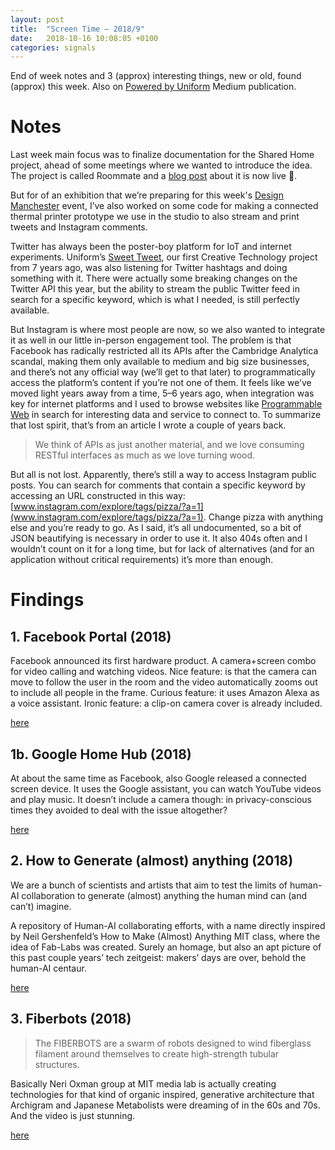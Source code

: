 ```yaml
---
layout: post
title:  "Screen Time — 2018/9"
date:   2018-10-16 10:08:05 +0100
categories: signals
---
```


End of week notes and 3 (approx) interesting things, new or old, found (approx) this week. Also on [Powered by Uniform](https://medium.com/uniform-creative-technology/tagged/weeknotes) Medium publication.

# Notes

Last week main focus was to finalize documentation for the Shared Home project, ahead of some meetings where we wanted to introduce the idea. The project is called Roommate and a [blog post](https://design.uniform.net/blog/roommate-bringing-comfort-into-the-shared-smart-home) about it is now live 🎉.

But for of an exhibition that we’re preparing for this week's [Design Manchester](https://designmcr.com/events/conference-disruptm) event, I’ve also worked on some code for making a connected thermal printer prototype we use in the studio to also stream and print tweets and Instagram comments.

Twitter has always been the poster-boy platform for IoT and internet experiments. Uniform’s [Sweet Tweet](https://vimeo.com/34845280), our first Creative Technology project from 7 years ago, was also listening for Twitter hashtags and doing something with it. There were actually some breaking changes on the Twitter API this year, but the ability to stream the public Twitter feed in search for a specific keyword, which is what I needed, is still perfectly available.

But Instagram is where most people are now, so we also wanted to integrate it as well in our little in-person engagement tool. The problem is that Facebook has radically restricted all its APIs after the Cambridge Analytica scandal, making them only available to medium and big size businesses, and there’s not any official way (we’ll get to that later) to programmatically access the platform’s content if you’re not one of them. It feels like we’ve moved light years away from a time, 5–6 years ago, when integration was key for internet platforms and I used to browse websites like [Programmable Web](https://www.programmableweb.com/) in search for interesting data and service to connect to. To summarize that lost spirit, that’s from an article I wrote a couple of years back.

> We think of APIs as just another material, and we love consuming RESTful interfaces as much as we love turning wood.

But all is not lost. Apparently, there’s still a way to access Instagram public posts. You can search for comments that contain a specific keyword by accessing an URL constructed in this way: [www.instagram.com/explore/tags/pizza/?a=1](www.instagram.com/explore/tags/pizza/?a=1). Change pizza with anything else and you’re ready to go. As I said, it’s all undocumented, so a bit of JSON beautifying is necessary in order to use it. It also 404s often and I wouldn’t count on it for a long time, but for lack of alternatives (and for an application without critical requirements) it’s more than enough.

# Findings

## 1. Facebook Portal (2018)

Facebook announced its first hardware product. A camera+screen combo for video calling and watching videos. Nice feature: is that the camera can move to follow the user in the room and the video automatically zooms out to include all people in the frame. Curious feature: it uses Amazon Alexa as a voice assistant. Ironic feature: a clip-on camera cover is already included.

[here](https://portal.facebook.com/)

## 1b. Google Home Hub (2018)

At about the same time as Facebook, also Google released a connected screen device. It uses the Google assistant, you can watch YouTube videos and play music. It doesn’t include a camera though: in privacy-conscious times they avoided to deal with the issue altogether?

[here](https://store.google.com/product/google_home_hub_specs)

## 2. How to Generate (almost) anything (2018)

We are a bunch of scientists and artists that aim to test the limits of human-AI collaboration to generate (almost) anything the human mind can (and can’t) imagine.

A repository of Human-AI collaborating efforts, with a name directly inspired by Neil Gershenfeld’s How to Make (Almost) Anything MIT class, where the idea of Fab-Labs was created. Surely an homage, but also an apt picture of this past couple years’ tech zeitgeist: makers’ days are over, behold the human-AI centaur.

[here](https://howtogeneratealmostanything.com/)


## 3. Fiberbots (2018)

> The FIBERBOTS are a swarm of robots designed to wind fiberglass filament around themselves to create high-strength tubular structures.

Basically Neri Oxman group at MIT media lab is actually creating technologies for that kind of organic inspired, generative architecture that Archigram and Japanese Metabolists were dreaming of in the 60s and 70s. And the video is just stunning.

[here](https://www.media.mit.edu/projects/fiberbots/overview/)
